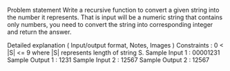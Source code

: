 Problem statement
Write a recursive function to convert a given string into the number it represents. That is input will be a numeric string that contains only numbers, you need to convert the string into corresponding integer and return the answer.

Detailed explanation ( Input/output format, Notes, Images )
Constraints :
0 < |S| <= 9
where |S| represents length of string S.
Sample Input 1 :
00001231
Sample Output 1 :
1231
Sample Input 2 :
12567
Sample Output 2 :
12567


